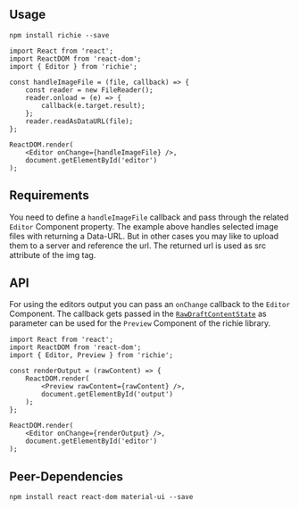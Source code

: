 ## Usage

`npm install richie --save`


```
import React from 'react';
import ReactDOM from 'react-dom';
import { Editor } from 'richie';

const handleImageFile = (file, callback) => {
    const reader = new FileReader();
    reader.onload = (e) => {
        callback(e.target.result);
    };
    reader.readAsDataURL(file);
};

ReactDOM.render(
    <Editor onChange={handleImageFile} />,
    document.getElementById('editor')
);     

```

## Requirements

You need to define a `handleImageFile` callback and pass through the related `Editor` Component property. The example above handles selected image files with returning a Data-URL. But in other cases you may like to upload them to a server and reference the url. The returned url is used as src attribute of the img tag.

## API

For using the editors output you can pass an `onChange` callback to the `Editor` Component. The callback gets passed in the [`RawDraftContentState`](https://facebook.github.io/draft-js/docs/api-reference-data-conversion.html#converttoraw) as parameter can be used for the `Preview` Component of the richie library.

```
import React from 'react';
import ReactDOM from 'react-dom';
import { Editor, Preview } from 'richie';

const renderOutput = (rawContent) => {
    ReactDOM.render(
        <Preview rawContent={rawContent} />,
        document.getElementById('output')
    );
};

ReactDOM.render(
    <Editor onChange={renderOutput} />,
    document.getElementById('editor')
);
```

## Peer-Dependencies

`npm install react react-dom material-ui --save`
